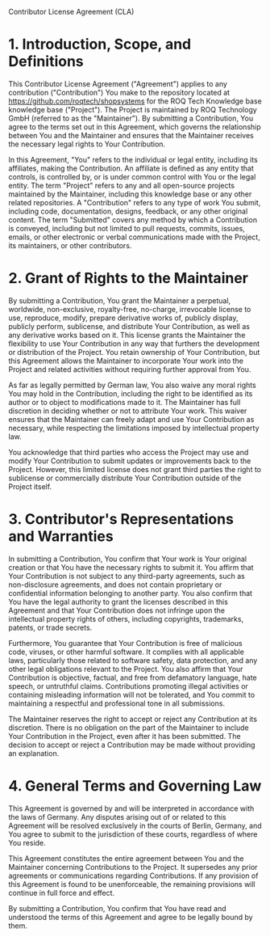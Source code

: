 Contributor License Agreement (CLA)

1\. Introduction, Scope, and Definitions
========================================

This Contributor License Agreement ("Agreement") applies to any contribution ("Contribution") You make to the repository located at https://github.com/roqtech/shopsystems for the ROQ Tech Knowledge base knowledge base ("Project"). The Project is maintained by ROQ Technology GmbH (referred to as the "Maintainer"). By submitting a Contribution, You agree to the terms set out in this Agreement, which governs the relationship between You and the Maintainer and ensures that the Maintainer receives the necessary legal rights to Your Contribution.

In this Agreement, "You" refers to the individual or legal entity, including its affiliates, making the Contribution. An affiliate is defined as any entity that controls, is controlled by, or is under common control with You or the legal entity. The term "Project" refers to any and all open-source projects maintained by the Maintainer, including this knowledge base or any other related repositories. A "Contribution" refers to any type of work You submit, including code, documentation, designs, feedback, or any other original content. The term "Submitted" covers any method by which a Contribution is conveyed, including but not limited to pull requests, commits, issues, emails, or other electronic or verbal communications made with the Project, its maintainers, or other contributors.

2\. Grant of Rights to the Maintainer
=====================================

By submitting a Contribution, You grant the Maintainer a perpetual, worldwide, non-exclusive, royalty-free, no-charge, irrevocable license to use, reproduce, modify, prepare derivative works of, publicly display, publicly perform, sublicense, and distribute Your Contribution, as well as any derivative works based on it. This license grants the Maintainer the flexibility to use Your Contribution in any way that furthers the development or distribution of the Project. You retain ownership of Your Contribution, but this Agreement allows the Maintainer to incorporate Your work into the Project and related activities without requiring further approval from You.

As far as legally permitted by German law, You also waive any moral rights You may hold in the Contribution, including the right to be identified as its author or to object to modifications made to it. The Maintainer has full discretion in deciding whether or not to attribute Your work. This waiver ensures that the Maintainer can freely adapt and use Your Contribution as necessary, while respecting the limitations imposed by intellectual property law.

You acknowledge that third parties who access the Project may use and modify Your Contribution to submit updates or improvements back to the Project. However, this limited license does not grant third parties the right to sublicense or commercially distribute Your Contribution outside of the Project itself.

3\. Contributor's Representations and Warranties
================================================

In submitting a Contribution, You confirm that Your work is Your original creation or that You have the necessary rights to submit it. You affirm that Your Contribution is not subject to any third-party agreements, such as non-disclosure agreements, and does not contain proprietary or confidential information belonging to another party. You also confirm that You have the legal authority to grant the licenses described in this Agreement and that Your Contribution does not infringe upon the intellectual property rights of others, including copyrights, trademarks, patents, or trade secrets.

Furthermore, You guarantee that Your Contribution is free of malicious code, viruses, or other harmful software. It complies with all applicable laws, particularly those related to software safety, data protection, and any other legal obligations relevant to the Project. You also affirm that Your Contribution is objective, factual, and free from defamatory language, hate speech, or untruthful claims. Contributions promoting illegal activities or containing misleading information will not be tolerated, and You commit to maintaining a respectful and professional tone in all submissions.

The Maintainer reserves the right to accept or reject any Contribution at its discretion. There is no obligation on the part of the Maintainer to include Your Contribution in the Project, even after it has been submitted. The decision to accept or reject a Contribution may be made without providing an explanation.

4\. General Terms and Governing Law
===================================

This Agreement is governed by and will be interpreted in accordance with the laws of Germany. Any disputes arising out of or related to this Agreement will be resolved exclusively in the courts of Berlin, Germany, and You agree to submit to the jurisdiction of these courts, regardless of where You reside.

This Agreement constitutes the entire agreement between You and the Maintainer concerning Contributions to the Project. It supersedes any prior agreements or communications regarding Contributions. If any provision of this Agreement is found to be unenforceable, the remaining provisions will continue in full force and effect.

By submitting a Contribution, You confirm that You have read and understood the terms of this Agreement and agree to be legally bound by them.